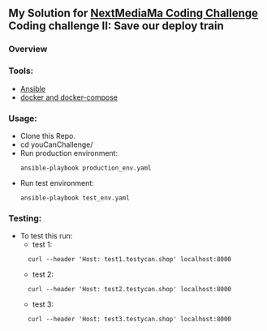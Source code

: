 ## My Solution for [NextMediaMa Coding Challenge](https://github.com/NextmediaMa/coding-challenges/tree/master/DevOps%20Engineer) Coding challenge II: Save our deploy train

### Overview

### Tools:
 * [Ansible](https://docs.ansible.com/ansible/latest/installation_guide/intro_installation.html)
 * [docker and docker-compose](https://www.digitalocean.com/community/tutorials/how-to-install-and-use-docker-compose-on-ubuntu-20-04)

### Usage:
  * Clone this Repo.
  * cd youCanChallenge/
  * Run production environment:
    ```
    ansible-playbook production_env.yaml
    ```
  * Run test environment:
    ```
    ansible-playbook test_env.yaml
    ```
  
### Testing: 
  * To test this run:
    * test 1:
    ```
      curl --header 'Host: test1.testycan.shop' localhost:8000
    ```
    * test 2: 
    ```
      curl --header 'Host: test2.testycan.shop' localhost:8000
    ```
    * test 3:
    ```
      curl --header 'Host: test3.testycan.shop' localhost:8000
    ```
